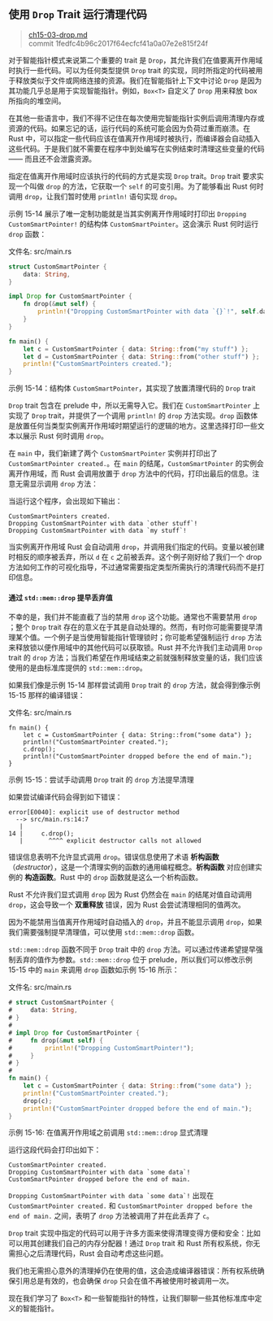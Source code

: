 ## 使用 `Drop` Trait 运行清理代码

> [ch15-03-drop.md](https://github.com/rust-lang/book/blob/master/src/ch15-03-drop.md)
> <br>
> commit 1fedfc4b96c2017f64ecfcf41a0a07e2e815f24f

对于智能指针模式来说第二个重要的 trait 是 `Drop`，其允许我们在值要离开作用域时执行一些代码。可以为任何类型提供 `Drop` trait 的实现，同时所指定的代码被用于释放类似于文件或网络连接的资源。我们在智能指针上下文中讨论 `Drop` 是因为其功能几乎总是用于实现智能指针。例如，`Box<T>` 自定义了 `Drop` 用来释放 box 所指向的堆空间。

在其他一些语言中，我们不得不记住在每次使用完智能指针实例后调用清理内存或资源的代码。如果忘记的话，运行代码的系统可能会因为负荷过重而崩溃。在 Rust 中，可以指定一些代码应该在值离开作用域时被执行，而编译器会自动插入这些代码。于是我们就不需要在程序中到处编写在实例结束时清理这些变量的代码 —— 而且还不会泄露资源。

指定在值离开作用域时应该执行的代码的方式是实现 `Drop` trait。`Drop` trait 要求实现一个叫做 `drop` 的方法，它获取一个 `self` 的可变引用。为了能够看出 Rust 何时调用 `drop`，让我们暂时使用 `println!` 语句实现 `drop`。

示例 15-14 展示了唯一定制功能就是当其实例离开作用域时打印出 `Dropping CustomSmartPointer!` 的结构体 `CustomSmartPointer`。这会演示 Rust 何时运行 `drop` 函数：

<span class="filename">文件名: src/main.rs</span>

```rust
struct CustomSmartPointer {
    data: String,
}

impl Drop for CustomSmartPointer {
    fn drop(&mut self) {
        println!("Dropping CustomSmartPointer with data `{}`!", self.data);
    }
}

fn main() {
    let c = CustomSmartPointer { data: String::from("my stuff") };
    let d = CustomSmartPointer { data: String::from("other stuff") };
    println!("CustomSmartPointers created.");
}
```

<span class="caption">示例 15-14：结构体 `CustomSmartPointer`，其实现了放置清理代码的 `Drop` trait</span>

`Drop` trait 包含在 prelude 中，所以无需导入它。我们在 `CustomSmartPointer` 上实现了 `Drop` trait，并提供了一个调用 `println!` 的 `drop` 方法实现。`drop` 函数体是放置任何当类型实例离开作用域时期望运行的逻辑的地方。这里选择打印一些文本以展示 Rust 何时调用 `drop`。

在 `main` 中，我们新建了两个 `CustomSmartPointer` 实例并打印出了 `CustomSmartPointer created.`。在 `main` 的结尾，`CustomSmartPointer` 的实例会离开作用域，而 Rust 会调用放置于 `drop` 方法中的代码，打印出最后的信息。注意无需显示调用 `drop` 方法：

当运行这个程序，会出现如下输出：

```text
CustomSmartPointers created.
Dropping CustomSmartPointer with data `other stuff`!
Dropping CustomSmartPointer with data `my stuff`!
```

当实例离开作用域 Rust 会自动调用 `drop`，并调用我们指定的代码。变量以被创建时相反的顺序被丢弃，所以 `d` 在 `c` 之前被丢弃。这个例子刚好给了我们一个 drop 方法如何工作的可视化指导，不过通常需要指定类型所需执行的清理代码而不是打印信息。

#### 通过 `std::mem::drop` 提早丢弃值

不幸的是，我们并不能直截了当的禁用 `drop` 这个功能。通常也不需要禁用 `drop` ；整个 `Drop` trait 存在的意义在于其是自动处理的。然而，有时你可能需要提早清理某个值。一个例子是当使用智能指针管理锁时；你可能希望强制运行 `drop` 方法来释放锁以便作用域中的其他代码可以获取锁。Rust 并不允许我们主动调用 `Drop` trait 的 `drop` 方法；当我们希望在作用域结束之前就强制释放变量的话，我们应该使用的是由标准库提供的 `std::mem::drop`。

如果我们像是示例 15-14 那样尝试调用 `Drop` trait 的 `drop` 方法，就会得到像示例 15-15 那样的编译错误：

<span class="filename">文件名: src/main.rs</span>

```rust,ignore,does_not_compile
fn main() {
    let c = CustomSmartPointer { data: String::from("some data") };
    println!("CustomSmartPointer created.");
    c.drop();
    println!("CustomSmartPointer dropped before the end of main.");
}
```

<span class="caption">示例 15-15：尝试手动调用 `Drop` trait 的 `drop` 方法提早清理</span>

如果尝试编译代码会得到如下错误：

```text
error[E0040]: explicit use of destructor method
  --> src/main.rs:14:7
   |
14 |     c.drop();
   |       ^^^^ explicit destructor calls not allowed
```

错误信息表明不允许显式调用 `drop`。错误信息使用了术语 **析构函数**（*destructor*），这是一个清理实例的函数的通用编程概念。**析构函数** 对应创建实例的 **构造函数**。Rust 中的 `drop` 函数就是这么一个析构函数。

Rust 不允许我们显式调用 `drop` 因为 Rust 仍然会在 `main` 的结尾对值自动调用 `drop`，这会导致一个 **双重释放** 错误，因为 Rust 会尝试清理相同的值两次。

因为不能禁用当值离开作用域时自动插入的 `drop`，并且不能显示调用 `drop`，如果我们需要强制提早清理值，可以使用 `std::mem::drop` 函数。

`std::mem::drop` 函数不同于 `Drop` trait 中的 `drop` 方法。可以通过传递希望提早强制丢弃的值作为参数。`std::mem::drop` 位于 prelude，所以我们可以修改示例 15-15 中的 `main` 来调用 `drop` 函数如示例 15-16 所示：

<span class="filename">文件名: src/main.rs</span>

```rust
# struct CustomSmartPointer {
#     data: String,
# }
#
# impl Drop for CustomSmartPointer {
#     fn drop(&mut self) {
#         println!("Dropping CustomSmartPointer!");
#     }
# }
#
fn main() {
    let c = CustomSmartPointer { data: String::from("some data") };
    println!("CustomSmartPointer created.");
    drop(c);
    println!("CustomSmartPointer dropped before the end of main.");
}
```

<span class="caption">示例 15-16: 在值离开作用域之前调用 `std::mem::drop` 显式清理</span>

运行这段代码会打印出如下：

```text
CustomSmartPointer created.
Dropping CustomSmartPointer with data `some data`!
CustomSmartPointer dropped before the end of main.
```

```Dropping CustomSmartPointer with data `some data`!``` 出现在 `CustomSmartPointer created.` 和 `CustomSmartPointer dropped before the end of main.` 之间，表明了 `drop` 方法被调用了并在此丢弃了 `c`。

`Drop` trait 实现中指定的代码可以用于许多方面来使得清理变得方便和安全：比如可以用其创建我们自己的内存分配器！通过 `Drop` trait 和 Rust 所有权系统，你无需担心之后清理代码，Rust 会自动考虑这些问题。

我们也无需担心意外的清理掉仍在使用的值，这会造成编译器错误：所有权系统确保引用总是有效的，也会确保 `drop` 只会在值不再被使用时被调用一次。

现在我们学习了 `Box<T>` 和一些智能指针的特性，让我们聊聊一些其他标准库中定义的智能指针。
